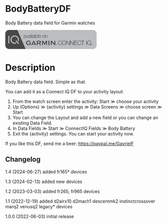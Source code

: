 # BodyBatteryDF
Body Battery data field for Garmin watches

<a href="https://apps.garmin.com/en-US/apps/7a946b75-69d8-4594-8efe-b68d6ef84cb0"><img src="images/available-connect-iq-badge.svg" height="60" alt="Download from Garmin Connect IQ"></a>

# Description

Body Battery data field. Simple as that.

You can add it as a Connect IQ DF to your activity layout:

1. From the watch screen enter the activity: Start ≫ choose your activity
2. Up (Options) ≫ {activity} settings ≫ Data Screens ≫ choose screen ≫ Start
3. You can change the Layout and add a new field or you can change an existing Data Field.
4. In Data Fields ≫ Start ≫ ConnectIQ Fields ≫ Body Battery
5. Exit the {activity} settings.
You can start your activity now.

If you like this DF, send me a beer: https://paypal.me/GavrielF

## Changelog

1.4 (2024-06-27) added fr165* devices

1.3 (2024-02-13) added new devices

1.2 (2023-03-03) added fr265, fr965 devices

1.1 (2022-12-19) added d2airx10 d2mach1 descentmk2 instinctcrossover marq2 venusq2 legacy* devices

1.0.0 (2022-06-03) initial release
